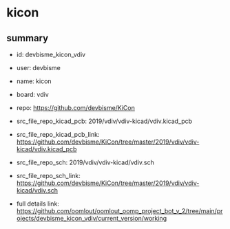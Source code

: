 # kicon
 
## summary 
* id: devbisme_kicon_vdiv
* user: devbisme
* name: kicon
* board: vdiv
* repo: https://github.com/devbisme/KiCon
* src_file_repo_kicad_pcb: 2019/vdiv/vdiv-kicad/vdiv.kicad_pcb
* src_file_repo_kicad_pcb_link: https://github.com/devbisme/KiCon/tree/master/2019/vdiv/vdiv-kicad/vdiv.kicad_pcb


* src_file_repo_sch: 2019/vdiv/vdiv-kicad/vdiv.sch
* src_file_repo_sch_link: https://github.com/devbisme/KiCon/tree/master/2019/vdiv/vdiv-kicad/vdiv.sch
* full details link: https://github.com/oomlout/oomlout_oomp_project_bot_v_2/tree/main/projects/devbisme_kicon_vdiv/current_version/working  








